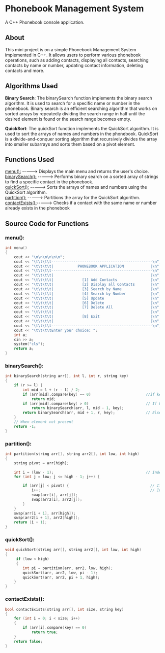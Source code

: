 
# Phonebook Management System

A C++ Phonebook console application.


## About
This mini project is on a simple Phonebook Management System implemented in C++. It allows users to perform various phonebook operations, such as adding contacts, displaying all contacts, searching contacts by name or number, updating contact information, deleting contacts and more. 
## Algorithms Used
**Binary Search**: The binarySearch function implements the binary search algorithm. It is used to search for a specific name or number in the phonebook. Binary search is an efficient searching algorithm that works on sorted arrays by repeatedly dividing the search range in half until the desired element is found or the search range becomes empty.

**QuickSort**: The quickSort function implements the QuickSort algorithm. It is used to sort the arrays of names and numbers in the phonebook. QuickSort is a divide-and-conquer sorting algorithm that recursively divides the array into smaller subarrays and sorts them based on a pivot element.
## Functions Used
[menu():](#menu) -----> Displays the main menu and returns the user's choice.\
[binarySearch():](#binarySearch) -----> Performs binary search on a sorted array of strings to find a specific contact in the phonebook.\
[quickSort():](#quickSort) -----> Sorts the arrays of names and numbers using the QuickSort algorithm.\
[partition():](#partition) -----> Partitions the array for the QuickSort algorithm.\
[contactExists():](#contactExists)-----> Checks if a contact with the same name or number already exists in the phonebook
## Source Code for Functions
### menu():
```cpp
int menu()
{
    cout << "\n\n\n\n\n\n";
    cout << "\t\t\t\t----------------------------------------------\n";
    cout << "\t\t\t\t|           PHONEBOOK APPLICATION            |\n";
    cout << "\t\t\t\t----------------------------------------------\n";
    cout << "\t\t\t\t|                                            |\n";
    cout << "\t\t\t\t|             [1] Add Contacts               |\n";
    cout << "\t\t\t\t|             [2] Display all Contacts       |\n";
    cout << "\t\t\t\t|             [3] Search by Name             |\n";
    cout << "\t\t\t\t|             [4] Search by Number           |\n";
    cout << "\t\t\t\t|             [5] Update                     |\n";
    cout << "\t\t\t\t|             [6] Delete                     |\n";
    cout << "\t\t\t\t|             [7] Delete All                 |\n";
    cout << "\t\t\t\t|                                            |\n";
    cout << "\t\t\t\t|             [8] Exit                       |\n";
    cout << "\t\t\t\t|                                            |\n";
    cout << "\t\t\t\t----------------------------------------------\n";
    cout << "\t\t\t\tEnter your choice: ";
    int a;
    cin >> a;
    system("cls");
    return a;
}
```
### binarySearch():
```cpp
int binarySearch(string arr[], int l, int r, string key)
{
	if (r >= l) {
        int mid = l + (r - l) / 2;
        if (arr[mid].compare(key) == 0)							//if key is middle element
            return mid;
        if (arr[mid].compare(key) > 0)							// If key smaller than mid, do recursion for left subarray
            return binarySearch(arr, l, mid - 1, key);
        return binarySearch(arr, mid + 1, r, key);				// Else in right subarray
    }
    // When element not present
    return -1;
}
```
### partition():
```cpp
int partition(string arr[], string arr2[], int low, int high)
{
    string pivot = arr[high];
    
    int i = (low - 1);											// Index of smaller element and indicates the right position of pivot found so far
    for (int j = low; j <= high - 1; j++) {

        if (arr[j] < pivot) {									  // If current element is smaller than the pivot
            i++;												  // Increment index of smaller element
            swap(arr[i], arr[j]);
            swap(arr2[i], arr2[j]);
        }
    }
    swap(arr[i + 1], arr[high]);
    swap(arr2[i + 1], arr2[high]);
    return (i + 1);
}
```
### quickSort():
```cpp
void quickSort(string arr[], string arr2[], int low, int high)
{
     if (low < high) 
	 {
        int pi = partition(arr, arr2, low, high);
        quickSort(arr, arr2, low, pi - 1);
        quickSort(arr, arr2, pi + 1, high);
    }
}
```
### contactExists():
```cpp
bool contactExists(string arr[], int size, string key)
{
    for (int i = 0; i < size; i++)
    {
        if (arr[i].compare(key) == 0)
            return true;
    }
    return false;
}
```

